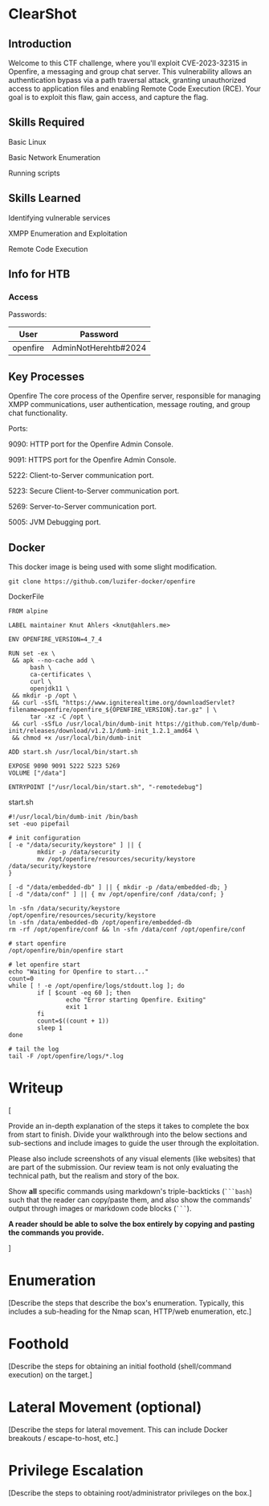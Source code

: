 # ClearShot

## Introduction

Welcome to this CTF challenge, where you'll exploit CVE-2023-32315 in Openfire, a messaging and group chat server. This vulnerability allows an authentication bypass via a path traversal attack, granting unauthorized access to application files and enabling Remote Code Execution (RCE). Your goal is to exploit this flaw, gain access, and capture the flag.

## Skills Required
Basic Linux

Basic Network Enumeration

Running scripts

## Skills Learned
Identifying vulnerable services

XMPP Enumeration and Exploitation 

Remote Code Execution

## Info for HTB

### Access

Passwords:

| User  | Password                            |
| ----- | ----------------------------------- |
|openfire| AdminNotHerehtb#2024 |



## Key Processes

Openfire
The core process of the Openfire server, responsible for managing XMPP communications, user authentication, message routing, and group chat functionality.

Ports:

9090: HTTP port for the Openfire Admin Console.

9091: HTTPS port for the Openfire Admin Console.

5222: Client-to-Server communication port.

5223: Secure Client-to-Server communication port.

5269: Server-to-Server communication port.

5005: JVM Debugging port.




## Docker

This docker image is being used with some slight modification.
```
git clone https://github.com/luzifer-docker/openfire
```

DockerFile
```
FROM alpine

LABEL maintainer Knut Ahlers <knut@ahlers.me>

ENV OPENFIRE_VERSION=4_7_4

RUN set -ex \
 && apk --no-cache add \
      bash \
      ca-certificates \
      curl \
      openjdk11 \
 && mkdir -p /opt \
 && curl -sSfL "https://www.igniterealtime.org/downloadServlet?filename=openfire/openfire_${OPENFIRE_VERSION}.tar.gz" | \
      tar -xz -C /opt \
 && curl -sSfLo /usr/local/bin/dumb-init https://github.com/Yelp/dumb-init/releases/download/v1.2.1/dumb-init_1.2.1_amd64 \
 && chmod +x /usr/local/bin/dumb-init

ADD start.sh /usr/local/bin/start.sh

EXPOSE 9090 9091 5222 5223 5269
VOLUME ["/data"]

ENTRYPOINT ["/usr/local/bin/start.sh", "-remotedebug"]

```

start.sh 
```
#!/usr/local/bin/dumb-init /bin/bash
set -euo pipefail

# init configuration
[ -e "/data/security/keystore" ] || {
        mkdir -p /data/security
        mv /opt/openfire/resources/security/keystore /data/security/keystore
}

[ -d "/data/embedded-db" ] || { mkdir -p /data/embedded-db; }
[ -d "/data/conf" ] || { mv /opt/openfire/conf /data/conf; }

ln -sfn /data/security/keystore /opt/openfire/resources/security/keystore
ln -sfn /data/embedded-db /opt/openfire/embedded-db
rm -rf /opt/openfire/conf && ln -sfn /data/conf /opt/openfire/conf

# start openfire
/opt/openfire/bin/openfire start

# let openfire start
echo "Waiting for Openfire to start..."
count=0
while [ ! -e /opt/openfire/logs/stdoutt.log ]; do
        if [ $count -eq 60 ]; then
                echo "Error starting Openfire. Exiting"
                exit 1
        fi
        count=$((count + 1))
        sleep 1
done

# tail the log
tail -F /opt/openfire/logs/*.log
```


# Writeup

[

Provide an in-depth explanation of the steps it takes to complete the box from start to finish. Divide your walkthrough into the below sections and sub-sections and include images to guide the user through the exploitation. 

Please also include screenshots of any visual elements (like websites) that are part of the submission. Our review team is not only evaluating the technical path, but the realism and story of the box.

Show **all** specific commands using markdown's triple-backticks (```` ```bash ````) such that the reader can copy/paste them, and also show the commands' output through images or markdown code blocks (```` ``` ````). 

**A reader should be able to solve the box entirely by copying and pasting the commands you provide.**

]

# Enumeration

[Describe the steps that describe the box's enumeration. Typically, this includes a sub-heading for the Nmap scan, HTTP/web enumeration, etc.]

# Foothold

[Describe the steps for obtaining an initial foothold (shell/command execution) on the target.]

# Lateral Movement (optional)

[Describe the steps for lateral movement. This can include Docker breakouts / escape-to-host, etc.]

# Privilege Escalation

[Describe the steps to obtaining root/administrator privileges on the box.]
